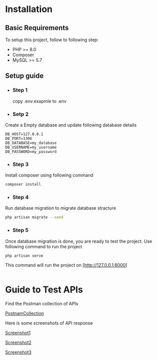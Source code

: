 # Installation

## Basic Requirements

To setup this project, follow to following step:
- PHP >= 8.0
- Composer
- MySQL >= 5.7

## Setup guide
- ### Step 1

    copy .env.exapmle to .env
- ### Setp 2

Create a Empty database and update following database details

```
DB_HOST=127.0.0.1
DB_PORT=3306
DB_DATABASE=my_database
DB_USERNAME=my_username
DB_PASSWORD=my_password
```

- ### Step 3

Install composer using following command

```sh
composer install
```
- ###  Step 4

Run database migration to migrate database stracture

```sh
php artisan migrate --seed

```

- ### Step 5

Once database migration is done, you are ready to test the project. Use following command to run the project

```
php artisan serve
```
This command will run the project on [http://127.0.0.1:8000]


```
```

# Guide to Test APIs

Find the Postman collection of APIs

[PostnamCollection](https://drive.google.com/file/d/15bcEta91w5Ibf67QXKADkWXAwGOSzBoB/view?usp=share_link)

Here is some screenshots of API response

[Screenshot1](https://drive.google.com/file/d/1f7dbvvgNZjK4ImaRDBk44pq3oO4IYC-N/view?usp=share_link)

[Screenshot2](https://drive.google.com/file/d/1mN2BSBPjzrABm-7dcgHBNS9Z91D9bzWF/view?usp=share_link)

[Screenshot3](https://drive.google.com/file/d/1fi_ZD6f2nOJJyMXYUnfioG1NvD5kMd8i/view?usp=share_link)
